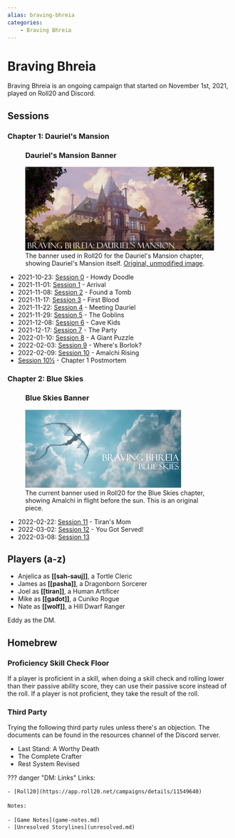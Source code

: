 ```yaml
---
alias: braving-bhreia
categories:
    - Braving Bhreia
---
```

# Braving Bhreia

Braving Bhreia is an ongoing campaign that started on November 1st, 2021, played on Roll20 and Discord.

## Sessions

### Chapter 1: Dauriel's Mansion

<figure class="infobox right">
  <h3>Dauriel's Mansion Banner</h3>
  <a href="/assets/images/dauriels-mansion-roll20-banner.jpg">
    <img src="/assets/images/dauriels-mansion-roll20-banner.jpg" />
  </a>
  <figcaption>
    The banner used in Roll20 for the Dauriel's Mansion chapter, showing Dauriel's Mansion itself. <a href="https://www.artstation.com/artwork/W2nxZQ">Original, unmodified image</a>.
  </figcaption>
</figure>

- 2021-10-23: [Session 0](sessions/session-0.md) - Howdy Doodle
- 2021-11-01: [Session 1](sessions/session-1.md) - Arrival
- 2021-11-08: [Session 2](sessions/session-2.md) - Found a Tomb
- 2021-11-17: [Session 3](sessions/session-3.md) - First Blood
- 2021-11-22: [Session 4](sessions/session-4.md) - Meeting Dauriel
- 2021-11-29: [Session 5](sessions/session-5.md) - The Goblins
- 2021-12-08: [Session 6](sessions/session-6.md) - Cave Kids
- 2021-12-17: [Session 7](sessions/session-7.md) - The Party
- 2022-01-10: [Session 8](sessions/session-8.md) - A Giant Puzzle
- 2022-02-03: [Session 9](sessions/session-9.md) - Where's Borlok?
- 2022-02-09: [Session 10](sessions/session-10.md) - Amalchi Rising
- [Session 10½](sessions/session-10.5.md) - Chapter 1 Postmortem

### Chapter 2: Blue Skies

<figure class="infobox right">
  <h3>Blue Skies Banner</h3>
  <a href="/assets/images/blue-skies-banner-full.png">
    <img src="/assets/images/blue-skies-banner-tiny.png" />
  </a>
  <figcaption>
    The current banner used in Roll20 for the Blue Skies chapter, showing Amalchi in flight before the sun. This is an original piece.
  </figcaption>
</figure>

- 2022-02-22: [Session 11](sessions/session-11.md) - Tiran's Mom
- 2022-03-02: [Session 12](sessions/session-12.md) - You Got Served!
- 2022-03-08: [Session 13](sessions/session-13.md)

## Players (a-z)

- Anjelica as **[[sah-sauj]]**, a Tortle Cleric
- James as **[[pasha]]**, a Dragonborn Sorcerer
- Joel as **[[tiran]]**, a Human Artificer
- Mike as **[[gadot]]**, a Cuniko Rogue
- Nate as **[[wolf]]**, a Hill Dwarf Ranger

Eddy as the DM.

## Homebrew

### Proficiency Skill Check Floor

If a player is proficient in a skill, when doing a skill check and rolling lower than their passive ability score, they can use their passive score instead of the roll. If a player is not proficient, they take the result of the roll.

### Third Party

Trying the following third party rules unless there's an objection. The documents can be found in the resources channel of the Discord server.

- Last Stand: A Worthy Death
- The Complete Crafter
- Rest System Revised

??? danger "DM: Links"
    Links:

    - [Roll20](https://app.roll20.net/campaigns/details/11549640)

    Notes:

    - [Game Notes](game-notes.md)
    - [Unresolved Storylines](unresolved.md)
